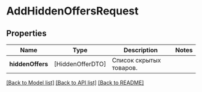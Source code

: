 # AddHiddenOffersRequest

## Properties
Name | Type | Description | Notes
------------ | ------------- | ------------- | -------------
**hiddenOffers** | [HiddenOfferDTO] | Список скрытых товаров.  | 

[[Back to Model list]](../README.md#documentation-for-models) [[Back to API list]](../README.md#documentation-for-api-endpoints) [[Back to README]](../README.md)


